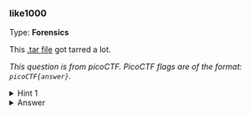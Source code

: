 ### like1000
Type: **Forensics**

This [.tar file](https://jupiter.challenges.picoctf.org/static/52084b5ad360b25f9af83933114324e0/1000.tar) got tarred a lot.

*This question is from picoCTF. PicoCTF flags are of the format: `picoCTF{answer}`.*

<details><summary>Hint 1</summary>
<p>Try and script this, it'll save you a lot of time</p>
</details>
<details><summary>Answer</summary>
<code>picoCTF{l0t5_0f_TAR5}</code>
</details>
